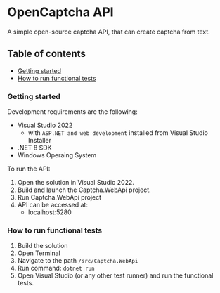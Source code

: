 # OpenCaptcha API
A simple open-source captcha API, that can create captcha from text.

## Table of contents
- [Getting started](#getting-started)
- [How to run functional tests](#how-to-run-functional-tests)

### Getting started
Development requirements are the following:
- Visual Studio 2022 
    - with `ASP.NET and web development` installed from Visual Studio Installer
- .NET 8 SDK
- Windows Operaing System

To run the API:
1. Open the solution in Visual Studio 2022. 
2. Build and launch the Captcha.WebApi project.
3. Run Captcha.WebApi project
4. API can be accessed at:
    - localhost:5280

### How to run functional tests
1. Build the solution
2. Open Terminal 
3. Navigate to the path `/src/Captcha.WebApi`
4. Run command: `dotnet run`
5. Open Visual Studio (or any other test runner) and run the functional tests.

